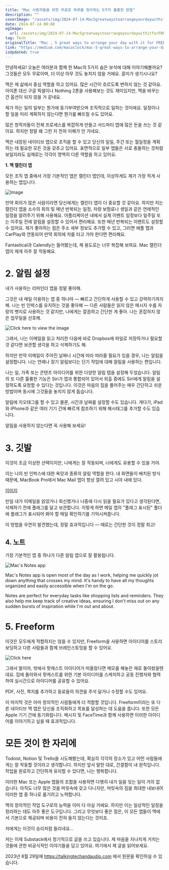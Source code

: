 ```yaml
---
title: "Mac 사용자들을 위한 무료로 하루를 정리하는 5가지 훌륭한 방법"
description: ""
coverImage: "/assets/img/2024-07-14-Mac5greatwaystoarrangeyourdaywithitforFREE_0.png"
date: 2024-07-14 00:08
ogImage:
  url: /assets/img/2024-07-14-Mac5greatwaystoarrangeyourdaywithitforFREE_0.png
tag: Tech
originalTitle: "Mac , 5 great ways to arrange your day with it for FREE"
link: "https://medium.com/macoclock/mac-5-great-ways-to-arrange-your-day-with-it-for-free-fa6335f5671a"
isUpdated: true
---
```


안녕하세요! 오늘은 여러분과 함께 한 Mac의 5가지 숨은 보석에 대해 이야기해볼까요? 그것들은 모두 무료이며, 더 이상 아무 것도 놓치지 않을 거에요. 흥미가 생기시나요?

맥은 제 삶에서 중심 역할을 하고 있어요. 많은 시간이 흐르도록 변하지 않는 것 같아요. 아이폰 대신 구글 픽셀이나 Nothing 2폰을 사용해보는 것도 재미있지만, 맥을 바꾸는 건 옵션이 되지 않을 거 같네요.

제가 하는 일의 일부는 뭔가에 동기부여받으며 조직적으로 일하는 것이에요. 일정이나 할 일을 미리 계획하지 않는다면 뭔가를 빠뜨릴 수도 있어요.

<div class="content-ad"></div>

많은 창작자들이 전체 프로세스를 복잡하게 만들고 서드파티 앱에 많은 돈을 쓰는 것 같아요. 하지만 정말 왜 그런 지 전혀 이해가 안 가네요.

맥은 내장된 네이티브 앱으로 조직을 할 수 있고 당신의 일일, 주간 또는 월일정을 계획하는 데 필요한 모든 것을 갖추고 있어요. 표면적으로 일부 앱들은 서로 충돌하는 것처럼 보일지라도 실제로는 각각이 명백히 다른 역할을 하고 있어요.

**1. 맥 캘린더 앱**

모든 조직 앱 중에서 가장 기본적인 앱은 캘린더 앱인데, 이상하게도 제가 가장 적게 사용하는 앱입니다.

<div class="content-ad"></div>

![Image](/assets/img/2024-07-14-Mac5greatwaystoarrangeyourdaywithitforFREE_1.png)

만약 회의가 많은 사람이라면 당신에게는 캘린더 앱이 더 중요할 것 같아요. 하지만 저는 캘린더 앱을 소수의 회의 및 매년 반복되는 일정, 차량 보험료나 생일과 같은 연례적인 일정을 알려주기 위해 사용해요. 어플리케이션 내에서 실제 이벤트 일정보다 일주일 또는 이주일 전에 알림을 설정할 수 있어서 편리해요. 또한 매년 반복되는 이벤트도 설정할 수 있어요. 제가 좋아하는 점은 주소 세부 정보도 추가할 수 있고, 그러면 애플 맵과 CarPlay와 연동되어 만약 회의에 차를 타고 가야 한다면 편리해요.

Fantastical과 Calendly는 들어봤는데, 제 용도로는 너무 복잡해 보여요. Mac 캘린더 앱이 제게 아주 잘 작동해요.

# 2. 알림 설정

<div class="content-ad"></div>

내가 사용하는 리마인더 앱을 정말 좋아해.

그것은 내 매일 이용하는 앱 중 하나야 — 빠르고 간단하게 사용할 수 있고 강력하기까지 해. 나는 빈 인박스를 유지하는 것을 좋아해 — 다른 사람들은 읽지 않은 메시지 수를 자랑의 뱃지로 사용하는 것 같지만, 나에게는 깔끔하고 간단한 게 좋아. 나는 혼잡하지 않은 업무일을 선호해.

![Click here to view the image](/assets/img/2024-07-14-Mac5greatwaystoarrangeyourdaywithitforFREE_2.png)

그래서, 나는 이메일을 읽고 처리한 다음에 바로 Dropbox에 파일로 저장하거나 필요할 것 같다면 보관할 생각을 하고 삭제하기도 해.

<div class="content-ad"></div>

하지만 만약 이메일이 주어진 날짜나 시간에 따라 따라올 필요가 있을 경우, 나는 알림을 설정합니다. 나는 연례나 장기 알림보다는 단기 작업에 대해 알림을 사용하는 편입니다.

나는 일, 가족 또는 콘텐츠 아이디어를 위한 다양한 알림 탭을 설정해 두었습니다. 알림의 또 다른 훌륭한 기능은 Siri가 앱과 통합되어 있어서 외출 중에도 Siri에게 알림을 설정하도록 요청할 수 있다는 것입니다. 이것은 마음의 짐을 풀어주는 매우 간단하고 쉬운 방법이며 동시에 그것들을 놓치지 않게 돕습니다.

알림에 지오태그를 할 수 있고 물론, 시간과 날짜를 설정할 수도 있습니다. 게다가, iPad와 iPhone과 같은 여러 기기 간에 빠르게 참조하기 위해 해시태그를 추가할 수도 있습니다.

알림을 사용하지 않는다면 꼭 사용해 보세요!

<div class="content-ad"></div>

# 3. 깃발

이것이 조금 이상한 선택이지만, 나에게는 잘 작동되며, 너에게도 유용할 수 있을 거야.

이는 나의 빈 인박스에 대한 욕망과 종류의 알림 역할을 한다. 내 화면들이 배치된 방식 때문에, MacBook Pro에서 Mac Mail 앱이 항상 열려 있고 시야 내에 있다.

[이미지](/assets/img/2024-07-14-Mac5greatwaystoarrangeyourdaywithitforFREE_3.png)

<div class="content-ad"></div>

만일 내가 이메일을 읽었거나 회신했거나 나중에 다시 읽을 필요가 있다고 생각된다면, 삭제하기 전에 플래그를 달고 보관합니다. 이렇게 하면 메일 앱의 "플래그 표시된" 폴더에 플래그가 표시되어 봐야 할 메일 확인하기를 기억시켜줍니다.

이 방법을 우연히 발견했는데, 정말 효과적입니다 — 때로는 간단한 것이 정말 최고!

## 4. 노트

가장 기본적인 앱 중 하나가 다른 알림 앱으로 잘 활용됩니다.

<div class="content-ad"></div>

![Mac's Notes app](/assets/img/2024-07-14-Mac5greatwaystoarrangeyourdaywithitforFREE_4.png)

Mac's Notes app is open most of the day as I work, helping me quickly jot down anything that crosses my mind. It's handy to have all my thoughts organized and easily accessible when I'm on the go.

Notes are perfect for everyday tasks like shopping lists and reminders. They also help me keep track of creative ideas, ensuring I don't miss out on any sudden bursts of inspiration while I'm out and about.

# 5. Freeform

<div class="content-ad"></div>

이것은 모두에게 적합하지는 않을 수 있지만, Freeform을 사용하면 아이디어를 스토리보딩하고 다른 사람들과 함께 브레인스토밍을 할 수 있어요.

![Click here](/assets/img/2024-07-14-Mac5greatwaystoarrangeyourdaywithitforFREE_5.png)

그래서 말이야, 밖에서 팟캐스트 아이디어가 떠올랐다면 메모를 해놓은 채로 돌아왔을텐데요. 집에 돌아와서 팟캐스트를 위한 기본 아이디어를 스케치하고 공동 진행자와 협력하여 실시간으로 아이디어를 공유할 수 있어요.

PDF, 사진, 쪽지를 추가하고 동료들의 의견을 주석 달거나 수정할 수도 있어요.

<div class="content-ad"></div>

이 마지막 것은 아마 창의적인 사람들에게 더 적합할 것입니다. Freeform이라는 또 다른 네이티브 맥 앱은 당신을 조직화하고 목표를 달성하는 데 도움을 줍니다. 또한 모든 Apple 기기 간에 동기화됩니다. 메시지 및 FaceTime과 함께 사용하면 이러한 아이디어를 이야기하고 싶을 때 효과적입니다.

# 모든 것이 한 자리에

Todoist, Notion 및 Trello을 시도해봤는데, 확실히 각각의 장소가 있고 어떤 사람들에게는 잘 작동할 것이라고 생각합니다. 하지만 앞서 말한 대로, 간결함이 내 원칙입니다. 작업을 완료하고 간단하게 유지할 수 있다면, 나는 행복합니다.

이러한 Mac 또는 Apple 앱들의 조합을 사용하면 다행히 내가 일을 잊는 일이 거의 없습니다. 아직도 너무 많은 것을 머릿속에 갖고 다니지만, 머릿속의 짐을 최대한 내보내어 이러한 앱 중 하나로 옮기려고 노력합니다.

<div class="content-ad"></div>

맥의 창의적인 작업 도구로의 능력을 이미 다 아실 거에요. 하지만 이는 일상적인 일정을 정리하는 데도 아주 좋은 도구입니다. 그리고 무엇보다 좋은 점은, 이 모든 앱들이 맥에서 기본으로 제공되며 비용이 전혀 들지 않는다는 것이죠.

저에게는 이것이 승리처럼 들리네요...

저는 이제 Substack에서 정기적으로 글을 쓰고 있습니다. 제 마음을 지나치게 거치는 것들에 관한 비공식적인 이야기들을 담고 있어요. 여기에서 제 글을 읽어보세요.

2023년 8월 29일에 https://talkingtechandaudio.com 에서 원문을 확인하실 수 있습니다.
